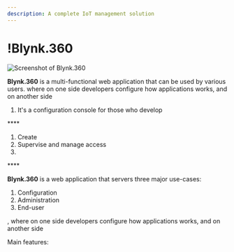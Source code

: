 ```yaml
---
description: A complete IoT management solution
---
```


# !Blynk.360



![Screenshot of Blynk.360](../../.gitbook/assets/image-placeholder.png)



**Blynk.360** is a multi-functional web application that can be used by various users. where on one side developers configure how applications works, and on another side

1. It's a configuration console for those who develop 

\*\*\*\*

1. Create
2. Supervise and manage access
3. 
\*\*\*\*

**Blynk.360** is a web application that servers three major use-cases:

1. Configuration
2. Administration
3. End-user



, where on one side developers configure how applications works, and on another side



Main features:

